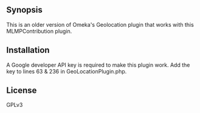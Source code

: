 ## Synopsis

This is an older version of Omeka's Geolocation plugin that works with this MLMPContribution plugin. 

## Installation

A Google developer API key is required to make this plugin work. Add the key to lines 63 & 236 in GeoLocationPlugin.php.

## License

GPLv3